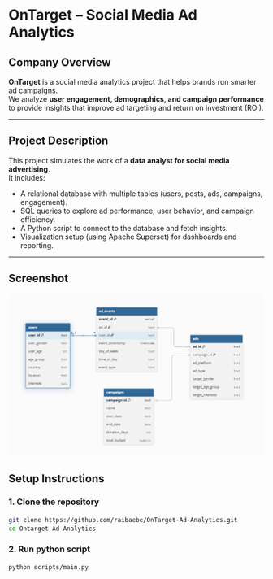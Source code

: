 
# OnTarget – Social Media Ad Analytics

##  Company Overview
**OnTarget** is a social media analytics project that helps brands run smarter ad campaigns.  
We analyze **user engagement, demographics, and campaign performance** to provide insights that improve ad targeting and return on investment (ROI).

---

##  Project Description
This project simulates the work of a **data analyst for social media advertising**.  
It includes:
- A relational database with multiple tables (users, posts, ads, campaigns, engagement).  
- SQL queries to explore ad performance, user behavior, and campaign efficiency.  
- A Python script to connect to the database and fetch insights.  
- Visualization setup (using Apache Superset) for dashboards and reporting.  

---
## Screenshot 
![Alt text](schema.PNG)


##  Setup Instructions

### 1. Clone the repository
```bash
git clone https://github.com/raibaebe/OnTarget-Ad-Analytics.git
cd Ontarget-Ad-Analytics
```
### 2. Run python script
```bash
python scripts/main.py


